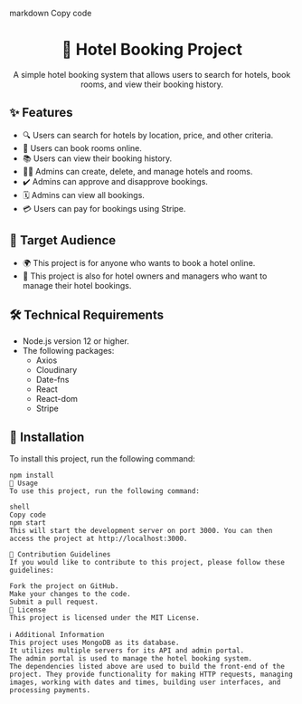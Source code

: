 markdown
Copy code
<div align="center">
  <h1>🏨 Hotel Booking Project</h1>
  <p>A simple hotel booking system that allows users to search for hotels, book rooms, and view their booking history.</p>
</div>

## ✨ Features

- 🔍 Users can search for hotels by location, price, and other criteria.
- 📝 Users can book rooms online.
- 📚 Users can view their booking history.
- 👩‍💼 Admins can create, delete, and manage hotels and rooms.
- ✔️ Admins can approve and disapprove bookings.
- 🗓️ Admins can view all bookings.
- 💳 Users can pay for bookings using Stripe.

## 🎯 Target Audience

- 🌍 This project is for anyone who wants to book a hotel online.
- 🏢 This project is also for hotel owners and managers who want to manage their hotel bookings.

## 🛠️ Technical Requirements

- Node.js version 12 or higher.
- The following packages:
  - Axios
  - Cloudinary
  - Date-fns
  - React
  - React-dom
  - Stripe

## 🚀 Installation

To install this project, run the following command:

```shell
npm install
📖 Usage
To use this project, run the following command:

shell
Copy code
npm start
This will start the development server on port 3000. You can then access the project at http://localhost:3000.

🤝 Contribution Guidelines
If you would like to contribute to this project, please follow these guidelines:

Fork the project on GitHub.
Make your changes to the code.
Submit a pull request.
📄 License
This project is licensed under the MIT License.

ℹ️ Additional Information
This project uses MongoDB as its database.
It utilizes multiple servers for its API and admin portal.
The admin portal is used to manage the hotel booking system.
The dependencies listed above are used to build the front-end of the project. They provide functionality for making HTTP requests, managing images, working with dates and times, building user interfaces, and processing payments.